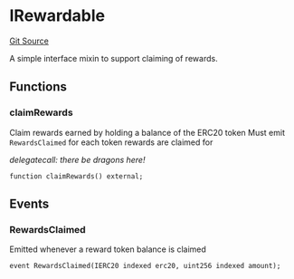 # IRewardable
[Git Source](https://github.com/larrythecucumber321/protocol/blob/77d337b8595ba96d069ded321419b36a61984170/contracts/interfaces/IRewardable.sol)

A simple interface mixin to support claiming of rewards.


## Functions
### claimRewards

Claim rewards earned by holding a balance of the ERC20 token
Must emit `RewardsClaimed` for each token rewards are claimed for

*delegatecall: there be dragons here!*


```solidity
function claimRewards() external;
```

## Events
### RewardsClaimed
Emitted whenever a reward token balance is claimed


```solidity
event RewardsClaimed(IERC20 indexed erc20, uint256 indexed amount);
```

